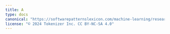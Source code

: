```yaml
---
title: A
type: docs
canonical: "https://softwarepatternslexicon.com/machine-learning/research-and-development/experimental-design/a"
license: "© 2024 Tokenizer Inc. CC BY-NC-SA 4.0"
---
```

